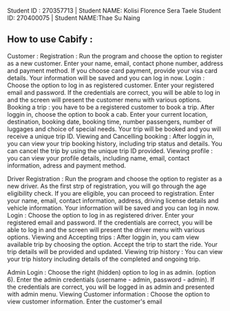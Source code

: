 Student ID : 270357713 | Student NAME: Kolisi Florence Sera Taele
Student ID: 270400075 | Student NAME:Thae Su Naing

How to use Cabify :
-------------------
Customer : 
Registration : Run the program and choose the option to register as a new customer. Enter your name, email, contact phone number, address and payment method. If you choose card payment, provide your visa card details. Your information will be saved and you can log in now.
Login : Choose the option to log in as registered customer. Enter your registered email and password. If the credentials are correct, you will be able to log in and the screen will present the customer menu with various options.
Booking a trip : you have to be a registered customer to book a trip. After loggin in, choose the option to book a cab. Enter your current location, destination, booking date, booking time, number passengers, number of luggages and choice of special needs. Your trip will be booked and you will receive a unique trip ID.
Viewing and Cancelling booking : After loggin in, you can view your trip booking history, including trip status and details. You can cancel the trip by using the unique trip ID provided.
Viewing profile : you can view your profile details, including name, email, contact information, adress and payment method.

Driver
Registration : Run the program and choose the option to register as a new driver. As the first strp of registration, you will go through the age eligibility check. If you are eligible, you can proceed to registration. Enter your name, email, contact information, address, driving license details and vehicle information. Your information will be saved and you can log in now. 
Login : Choose the option to log in as registered driver. Enter your registered email and password. If the credentials are correct, you will be able to log in and the screen will present the driver menu with various options.
Viewing and Accepting trips : After loggin in, you cam view available trip by choosing the option. Accept the trip to start the ride. Your trip details will be provided and updated.
Viewing trip history : You can view your trip history including details of the completed and ongoing trip.

Admin
Login : Choose the right (hidden) option to log in as admin. (option 6). Enter the admin credentials (username - admin, password - admin). If the credentials are correct, you will be logged in as admin and presented with admin menu.
Viewing Customer information : Choose the option to view customer information. Enter the customer's email


